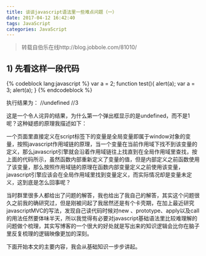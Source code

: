 ```yaml
---
title: 谈谈javascript语法里一些难点问题（一）
date: 2017-04-12 16:42:40
tags: JavaScript
categories: JavaScript
---
```


> 转载自伯乐在线http://blog.jobbole.com/81010/

## 1)   先看这样一段代码
{% codeblock lang:javascript %}
var a = 2;
function test(){
    alert(a);
    var a = 3;
    alert(a);
}
{% endcodeblock %}
    
执行结果为：
//undefined 
//3

这是一个令人诧异的结果，为什么第一个弹出框显示的是undefined，而不是1呢？这种疑惑的原理我描述如下：

一个页面里直接定义在script标签下的变量是全局变量即属于window对象的变量，按照javascript作用域链的原理，当一个变量在当前作用域下找不到该变量的定义，那么javascript引擎就会沿着作用域链往上找直到在全局作用域里查找，按上面的代码所示，虽然函数内部重新定义了变量的值，但是内部定义之前函数使用了该变量，那么按照作用域链的原理在函数内部变量定义之前使用该变量，javascript引擎应该会在全局作用域里找到变量定义，而实际情况却是变量未定义，这到底是怎么回事呢？

当时群里很多人都给出了问题的解答，我也给出了我自己的解答，其实这个问题很久之前我的确研究过，但是刚被问起了我居然还是有个卡壳期，在加上最近研究javascriptMVC的写法，发现自己读代码时候对new 、prototype、apply以及call的用法任然要体味半天，所以我觉得有必要对javascript基础语法里比较难理解的问题做个梳理，其实写博客的一个很大的好处就是写出来的知识逻辑会比你在脑子里反复梳理的逻辑映像更加的深刻。

下面开始本文的主要内容，我会从基础知识一步步讲起。
